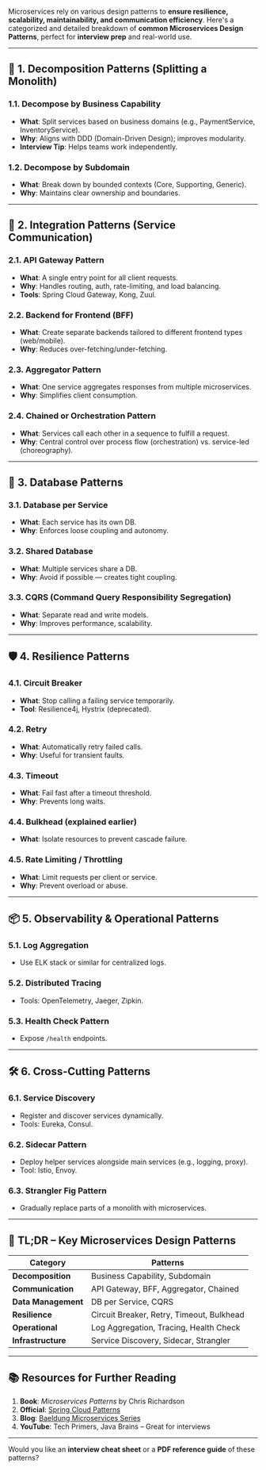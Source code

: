 Microservices rely on various design patterns to **ensure resilience, scalability, maintainability, and communication efficiency**. Here's a categorized and detailed breakdown of **common Microservices Design Patterns**, perfect for **interview prep** and real-world use.

---

## 🧱 1. **Decomposition Patterns** (Splitting a Monolith)

### 1.1. **Decompose by Business Capability**

* **What**: Split services based on business domains (e.g., PaymentService, InventoryService).
* **Why**: Aligns with DDD (Domain-Driven Design); improves modularity.
* **Interview Tip**: Helps teams work independently.

### 1.2. **Decompose by Subdomain**

* **What**: Break down by bounded contexts (Core, Supporting, Generic).
* **Why**: Maintains clear ownership and boundaries.

---

## 🔄 2. **Integration Patterns** (Service Communication)

### 2.1. **API Gateway Pattern**

* **What**: A single entry point for all client requests.
* **Why**: Handles routing, auth, rate-limiting, and load balancing.
* **Tools**: Spring Cloud Gateway, Kong, Zuul.

### 2.2. **Backend for Frontend (BFF)**

* **What**: Create separate backends tailored to different frontend types (web/mobile).
* **Why**: Reduces over-fetching/under-fetching.

### 2.3. **Aggregator Pattern**

* **What**: One service aggregates responses from multiple microservices.
* **Why**: Simplifies client consumption.

### 2.4. **Chained or Orchestration Pattern**

* **What**: Services call each other in a sequence to fulfill a request.
* **Why**: Central control over process flow (orchestration) vs. service-led (choreography).

---

## 🧩 3. **Database Patterns**

### 3.1. **Database per Service**

* **What**: Each service has its own DB.
* **Why**: Enforces loose coupling and autonomy.

### 3.2. **Shared Database**

* **What**: Multiple services share a DB.
* **Why**: Avoid if possible — creates tight coupling.

### 3.3. **CQRS (Command Query Responsibility Segregation)**

* **What**: Separate read and write models.
* **Why**: Improves performance, scalability.

---

## 🛡️ 4. **Resilience Patterns**

### 4.1. **Circuit Breaker**

* **What**: Stop calling a failing service temporarily.
* **Tool**: Resilience4j, Hystrix (deprecated).

### 4.2. **Retry**

* **What**: Automatically retry failed calls.
* **Why**: Useful for transient faults.

### 4.3. **Timeout**

* **What**: Fail fast after a timeout threshold.
* **Why**: Prevents long waits.

### 4.4. **Bulkhead** (explained earlier)

* **What**: Isolate resources to prevent cascade failure.

### 4.5. **Rate Limiting / Throttling**

* **What**: Limit requests per client or service.
* **Why**: Prevent overload or abuse.

---

## 📦 5. **Observability & Operational Patterns**

### 5.1. **Log Aggregation**

* Use ELK stack or similar for centralized logs.

### 5.2. **Distributed Tracing**

* Tools: OpenTelemetry, Jaeger, Zipkin.

### 5.3. **Health Check Pattern**

* Expose `/health` endpoints.

---

## 🛠️ 6. **Cross-Cutting Patterns**

### 6.1. **Service Discovery**

* Register and discover services dynamically.
* Tools: Eureka, Consul.

### 6.2. **Sidecar Pattern**

* Deploy helper services alongside main services (e.g., logging, proxy).
* Tool: Istio, Envoy.

### 6.3. **Strangler Fig Pattern**

* Gradually replace parts of a monolith with microservices.

---

## 🧠 TL;DR – Key Microservices Design Patterns

| Category            | Patterns                                  |
| ------------------- | ----------------------------------------- |
| **Decomposition**   | Business Capability, Subdomain            |
| **Communication**   | API Gateway, BFF, Aggregator, Chained     |
| **Data Management** | DB per Service, CQRS                      |
| **Resilience**      | Circuit Breaker, Retry, Timeout, Bulkhead |
| **Operational**     | Log Aggregation, Tracing, Health Check    |
| **Infrastructure**  | Service Discovery, Sidecar, Strangler     |

---

## 📚 Resources for Further Reading

1. **Book**: *Microservices Patterns* by Chris Richardson
2. **Official**: [Spring Cloud Patterns](https://spring.io/projects/spring-cloud)
3. **Blog**: [Baeldung Microservices Series](https://www.baeldung.com/tag/microservices/)
4. **YouTube**: Tech Primers, Java Brains – Great for interviews

---

Would you like an **interview cheat sheet** or a **PDF reference guide** of these patterns?
